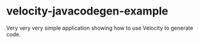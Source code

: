 # velocity-javacodegen-example
Very very very simple application showing how to use Velocity to generate code.
